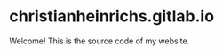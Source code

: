 christianheinrichs.gitlab.io
============================

Welcome! This is the source code of my website.
